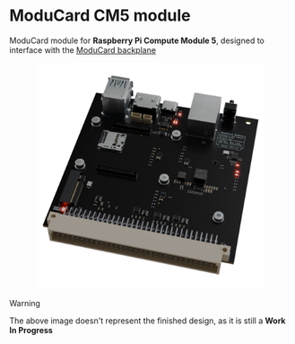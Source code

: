 # ModuCard CM5 module
ModuCard module for **Raspberry Pi Compute Module 5**, designed to interface with the [ModuCard backplane](https://github.com/KoNarRobotics/ModuCard-backplane)

<p align="center">
  <img src="img/renders/mock-up.png" width=80% alt="Main board render">
</p>

> [!WARNING]  
> The above image doesn't represent the finished design, as it is still a **Work In Progress**
